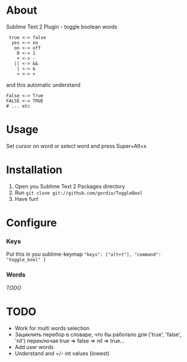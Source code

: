 # About
Sublime Text 2 Plugin - toggle boolean words

```
 true <-> false
  yes <-> no
   on <-> off
    0 <-> 1
    + <-> -
   || <-> &&
    | <-> &
    < <-> >
```

and this automatic understand

```
False <-> True
FALSE <-> TRUE
# ... etc
```


# Usage
Set cursor on word or select word and press Super+Alt+x


# Installation
1. Open you Sublime Text 2 Packages directory
2. Run `git clone git://github.com/gordio/ToggleBool`
3. Have fun!


# Configure

### Keys
Put this in you sublime-keymap `"keys": ["alt+t"], "command": "toggle_bool" }`

### Words
_TODO_


# TODO
- Work for multi words selection
- Зациклить перебор в словаре, что бы работало для ('true', 'false', 'nil') переключая true => false => nil => true...
- Add user words
- Understand and +/- int values (lowest)
